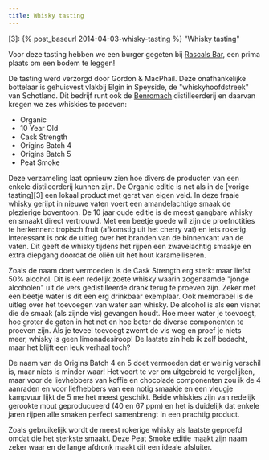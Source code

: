 ```yaml
---
title: Whisky tasting
---
```

[1]: http://www.tripadvisor.co.uk/Restaurant_Review-g186533-d2637486-Reviews-Rascals_Bar_St_Andrews-St_Andrews_Fife_Scotland.html
[2]: http://www.benromach.com/
[3]: {% post_baseurl 2014-04-03-whisky-tasting %} "Whisky tasting"

Voor deze tasting hebben we een burger gegeten bij [Rascals Bar][1], een prima plaats om een bodem te leggen!

De tasting werd verzorgd door Gordon & MacPhail. Deze onafhankelijke bottelaar is gehuisvest vlakbij Elgin in Speyside, de "whiskyhoofdstreek" van Schotland. Dit bedrijf runt ook de [Benromach][2] distilleerderij en daarvan kregen we zes whiskies te proeven:

  * Organic
  * 10 Year Old
  * Cask Strength
  * Origins Batch 4
  * Origins Batch 5
  * Peat Smoke

Deze verzameling laat opnieuw zien hoe divers de producten van een enkele distileerderij kunnen zijn. De Organic editie is net als in de [vorige tasting][3] een lokaal product met gerst van eigen veld. In deze fraaie whisky gerijpt in nieuwe vaten voert een amandelachtige smaak de plezierige boventoon. De 10 jaar oude editie is de meest gangbare whisky en smaakt direct vertrouwd. Met een beetje goede wil zijn de proefnotities te herkennen: tropisch fruit (afkomstig uit het cherry vat) en iets rokerig. Interessant is ook de uitleg over het branden van de binnenkant van de vaten. Dit geeft de whisky tijdens het rijpen een zwavelachtig smaakje en extra diepgang doordat de oliën uit het hout karamelliseren.

Zoals de naam doet vermoeden is de Cask Strength erg sterk: maar liefst 50% alcohol. Dit is een redelijk zoete whisky waarin zogenaamde "jonge alcoholen" uit de vers gedistilleerde drank terug te proeven zijn. Zeker met een beetje water is dit een erg drinkbaar exemplaar. Ook memorabel is de uitleg over het toevoegen van water aan whisky. De alcohol is als een visnet die de smaak (als zijnde vis) gevangen houdt. Hoe meer water je toevoegt, hoe groter de gaten in het net en hoe beter de diverse componenten te proeven zijn. Als je teveel toevoegt zwemt de vis weg en proef je niets meer, whisky is geen limonadesiroop! De laatste zin heb ik zelf bedacht, maar het blijft een leuk verhaal toch?

De naam van de Origins Batch 4 en 5 doet vermoeden dat er weinig verschil is, maar niets is minder waar! Het voert te ver om uitgebreid te vergelijken, maar voor de lievhebbers van koffie en chocolade componenten zou ik de 4 aanraden en voor liefhebbers van een notig smaakje en een vleugje kampvuur lijkt de 5 me het meest geschikt. Beide whiskies zijn van redelijk gerookte mout geproducueerd (40 en 67 ppm) en het is duidelijk dat enkele jaren rijpen alle smaken perfect samenbrengt in een prachtig product.

Zoals gebruikelijk wordt de meest rokerige whisky als laatste geproefd omdat die het sterkste smaakt. Deze Peat Smoke editie maakt zijn naam zeker waar en de lange afdronk maakt dit een ideale afsluiter.